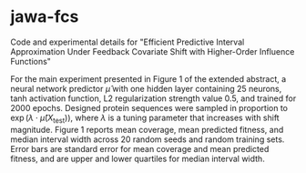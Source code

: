 # jawa-fcs
Code and experimental details for "Efficient Predictive Interval Approximation Under Feedback Covariate Shift with Higher-Order Influence Functions"

For the main experiment presented in Figure 1 of the extended abstract, a neural network predictor $\widehat{\mu}$ with one hidden layer containing 25 neurons, tanh activation function, L2 regularization strength value 0.5, and trained for 2000 epochs. Designed protein sequences were sampled in proportion to $\exp(\lambda\cdot \widehat{\mu}(X_{\text{test}}))$, where $\lambda$ is a tuning parameter that increases with shift magnitude. Figure 1 reports mean coverage, mean predicted fitness, and median interval width across 20 random seeds and random training sets. Error bars are standard error for mean coverage and mean predicted fitness, and are upper and lower quartiles for median interval width.
